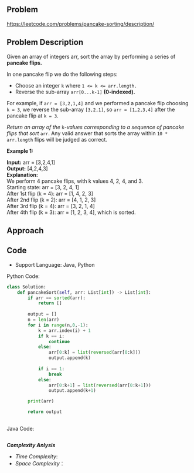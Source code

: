 ## Problem

https://leetcode.com/problems/pancake-sorting/description/

## Problem Description

Given an array of integers arr, sort the array by performing a series of **pancake flips.**

In one pancake flip we do the following steps:

- Choose an integer `k` where `1 <= k <= arr.length.`
- Reverse the sub-array `arr[0...k-1]` **(0-indexed).**

For example, if `arr = [3,2,1,4]` and we performed a pancake flip choosing `k = 3`, we reverse the sub-array `[3,2,1]`, so `arr = [1,2,3,4]` after the pancake flip at `k = 3`.

*Return an array of the* `k`-*values corresponding to a sequence of pancake flips that sort* `arr`. Any valid answer that sorts the array within `10 * arr.length` flips will be judged as correct.

 
**Example 1:**

**Input:** arr = [3,2,4,1]  <br>
**Output:** [4,2,4,3]  <br>
**Explanation:**   <br>
We perform 4 pancake flips, with k values 4, 2, 4, and 3.  <br>
Starting state: arr = [3, 2, 4, 1]  <br>
After 1st flip (k = 4): arr = [1, 4, 2, 3]  <br>
After 2nd flip (k = 2): arr = [4, 1, 2, 3]  <br>
After 3rd flip (k = 4): arr = [3, 2, 1, 4]  <br>
After 4th flip (k = 3): arr = [1, 2, 3, 4], which is sorted.



## Approach

## Code

- Support Language: Java, Python

Python Code:

```py
class Solution:
    def pancakeSort(self, arr: List[int]) -> List[int]:
        if arr == sorted(arr):
            return []
        
        output = []
        n = len(arr)
        for i in range(n,0,-1):
            k = arr.index(i) + 1 
            if k == i:
                continue
            else:
                arr[0:k] = list(reversed(arr[0:k]))
                output.append(k)
            
            if i == 1:
                break
            else:
                arr[0:k+1] = list(reversed(arr[0:k+1]))
                output.append(k+1)

        print(arr)

        return output
        
```

Java Code:

```

```

**_Complexity Anlysis_**

- _Time Complexity_: 
- _Space Complexity_：
